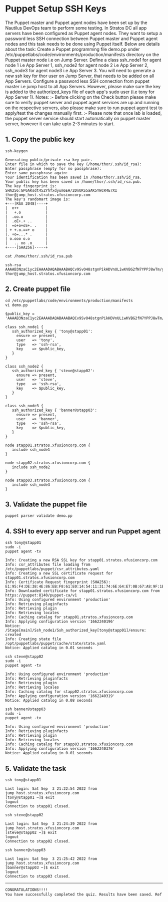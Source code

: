 # Puppet Setup SSH Keys

The Puppet master and Puppet agent nodes have been set up by the Nautilus DevOps team to perform some testing. In Stratos DC all app servers have been configured as Puppet agent nodes. They want to setup a password less SSH connection between Puppet master and Puppet agent nodes and this task needs to be done using Puppet itself. Below are details about the task:
Create a Puppet programming file demo.pp under /etc/puppetlabs/code/environments/production/manifests directory on the Puppet master node i.e on Jump Server. Define a class ssh_node1 for agent node 1 i.e App Server 1, ssh_node2 for agent node 2 i.e App Server 2, ssh_node3 for agent node3 i.e App Server 3. You will need to generate a new ssh key for thor user on Jump Server, that needs to be added on all App Servers.
Configure a password less SSH connection from puppet master i.e jump host to all App Servers. However, please make sure the key is added to the authorized_keys file of each app's sudo user (i.e tony for App Server 1).
Notes: :- Before clicking on the Check button please make sure to verify puppet server and puppet agent services are up and running on the respective servers, also please make sure to run puppet agent test to apply/test the changes manually first.
:- Please note that once lab is loaded, the puppet server service should start automatically on puppet master server, however it can take upto 2-3 minutes to start.



## 1. Copy the public key
`ssh-keygen`  
```console
Generating public/private rsa key pair.
Enter file in which to save the key (/home/thor/.ssh/id_rsa): 
Enter passphrase (empty for no passphrase): 
Enter same passphrase again: 
Your identification has been saved in /home/thor/.ssh/id_rsa.
Your public key has been saved in /home/thor/.ssh/id_rsa.pub.
The key fingerprint is:
SHA256:GP6AKsdt45ZYhfxdyum6EH/2DnUKS5aAK5YWcR4E7XI thor@jump_host.stratos.xfusioncorp.com
The key's randomart image is:
+---[RSA 2048]----+
|  o++            |
|   +.o           |
|  .oo.o          |
|  .oE+.+ ..      |
|  =o+o+oS+. .    |
| + +.o.==+ o     |
|. +o=...* .      |
| o.ooo o.o       |
|   .. oo .o      |
+----[SHA256]-----+
```

`cat /home/thor/.ssh/id_rsa.pub`  
```console
ssh-rsa AAAAB3NzaC1yc2EAAAADAQABAAABAQCv9SvO48stgnPikHDVnULiwKVBG2fN7YPPJ8wTm/g2Kha+7ZS7lJ/8vgJL7YWkiUlx+f5PfZ8ftsMfkrf/lgxSK/Yu9MdXqcO7IN0P7QvKl1aYEsgwhRwGoXMSDaETH7HuhC3Nng6UiyG5M9/QibOvmQ3nPXLcfOcVB0fuZDTA3tBGYUZ9GbhAHHzwnGIHfayUHQxhrGkjJHhC7kg+uY+li4ABa2grKLTDHKXFbnptbX9QZCtJRg7HYIrLWnMLqZMi24caWn5dPo9+3MKRR2PZfjyHVHxBA0EmxRTkmwAXwq6G/h7/P15uFXf+XQQuelW1JOflmLt5v89Fk/wQs6xP thor@jump_host.stratos.xfusioncorp.com
```


## 2. Create puppet file
`cd /etc/puppetlabs/code/environments/production/manifests`  
`vi demo.pp`  
```console
$public_key =  'AAAAB3NzaC1yc2EAAAADAQABAAABAQCv9SvO48stgnPikHDVnULiwKVBG2fN7YPPJ8wTm/g2Kha+7ZS7lJ/8vgJL7YWkiUlx+f5PfZ8ftsMfkrf/lgxSK/Yu9MdXqcO7IN0P7QvKl1aYEsgwhRwGoXMSDaETH7HuhC3Nng6UiyG5M9/QibOvmQ3nPXLcfOcVB0fuZDTA3tBGYUZ9GbhAHHzwnGIHfayUHQxhrGkjJHhC7kg+uY+li4ABa2grKLTDHKXFbnptbX9QZCtJRg7HYIrLWnMLqZMi24caWn5dPo9+3MKRR2PZfjyHVHxBA0EmxRTkmwAXwq6G/h7/P15uFXf+XQQuelW1JOflmLt5v89Fk/wQs6xP'

class ssh_node1 {
   ssh_authorized_key { 'tony@stapp01':
     ensure => present,
     user   => 'tony',
     type   => 'ssh-rsa',
     key    => $public_key,
   }
}

class ssh_node2 {
   ssh_authorized_key { 'steve@stapp02':
     ensure => present,
     user   => 'steve',
     type   => 'ssh-rsa',
     key    => $public_key,
   }
}

class ssh_node3 {
   ssh_authorized_key { 'banner@stapp03':
     ensure => present,
     user   => 'banner',
     type   => 'ssh-rsa',
     key    => $public_key,
   }
}

node stapp01.stratos.xfusioncorp.com {
   include ssh_node1
}

node stapp02.stratos.xfusioncorp.com {
   include ssh_node2
}

node stapp03.stratos.xfusioncorp.com {
   include ssh_node3
}
```


## 3. Validate the puppet file
`puppet parser validate demo.pp`  


## 4. SSH to every app server and run Puppet agent
`ssh tony@stapp01`  
`sudo -i`  
`puppet agent -tv`  
```console
Info: Creating a new RSA SSL key for stapp01.stratos.xfusioncorp.com
Info: csr_attributes file loading from /etc/puppetlabs/puppet/csr_attributes.yaml
Info: Creating a new SSL certificate request for stapp01.stratos.xfusioncorp.com
Info: Certificate Request fingerprint (SHA256): E1:95:F4:DE:38:4E:86:EB:F8:61:E0:14:54:11:31:74:6E:64:E7:0B:67:A8:9F:1B:02:5F:62:D5:3F:2C:0E:56
Info: Downloaded certificate for stapp01.stratos.xfusioncorp.com from https://puppet:8140/puppet-ca/v1
Info: Using configured environment 'production'
Info: Retrieving pluginfacts
Info: Retrieving plugin
Info: Retrieving locales
Info: Caching catalog for stapp01.stratos.xfusioncorp.com
Info: Applying configuration version '1662240196'
Notice: /Stage[main]/Ssh_node1/Ssh_authorized_key[tony@stapp01]/ensure: created
Info: Creating state file /opt/puppetlabs/puppet/cache/state/state.yaml
Notice: Applied catalog in 0.01 seconds
```

`ssh steve@stapp02`  
`sudo -i`  
`puppet agent -tv`  
```console
Info: Using configured environment 'production'
Info: Retrieving pluginfacts
Info: Retrieving plugin
Info: Retrieving locales
Info: Caching catalog for stapp02.stratos.xfusioncorp.com
Info: Applying configuration version '1662240319'
Notice: Applied catalog in 0.08 seconds
```

`ssh banner@stapp03`  
`sudo -i`  
`puppet agent -tv`  
```console
Info: Using configured environment 'production'
Info: Retrieving pluginfacts
Info: Retrieving plugin
Info: Retrieving locales
Info: Caching catalog for stapp03.stratos.xfusioncorp.com
Info: Applying configuration version '1662240376'
Notice: Applied catalog in 0.01 seconds
```


## 5. Validate the task
`ssh tony@stapp01`  
```console
Last login: Sat Sep  3 21:22:54 2022 from jump_host.stratos.xfusioncorp.com
[tony@stapp01 ~]$ exit
logout
Connection to stapp01 closed.
```

`ssh steve@stapp02`  
```console
Last login: Sat Sep  3 21:24:39 2022 from jump_host.stratos.xfusioncorp.com
[steve@stapp02 ~]$ exit
logout
Connection to stapp02 closed.
```

`ssh banner@stapp03`  
```console
Last login: Sat Sep  3 21:25:42 2022 from jump_host.stratos.xfusioncorp.com
[banner@stapp03 ~]$ exit
logout
Connection to stapp03 closed.
```

---

```bash
CONGRATULATIONS!!!!
You have successfully completed the quiz. Results have been saved. Ref ID:631261cc03160b1cf91ea141
```

